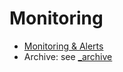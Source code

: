 # Monitoring

- [Monitoring & Alerts](./MONITORING-ALERTS.md)
- Archive: see [\_archive](./_archive/)
